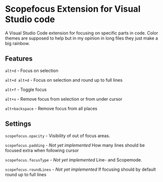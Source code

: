 # Scopefocus Extension for Visual Studio code

A Visual Studio Code extension for focusing on specific parts in code.
Color themes are supposed to help but in my opinion in long files they just make a big rainbow.

## Features

`alt+d` - Focus on selection

`alt+d alt+d` - Focus on selection and round up to full lines

`alt+f` - Toggle focus

`alt+x` - Remove focus from selection or from under cursor

`alt+backspace` - Remove focus from all places

## Settings

`scopefocus.opacity` - Visibility of out of focus areas.

`scopefocus.padding` - _Not yet implemented_ How many lines should be focused extra when following cursor

`scopefocus.focusType` - _Not yet implemented_ Line- and Scopemode.

`scopefocus.roundLines` - _Not yet implemented_ If focusing should by default round up to full lines
